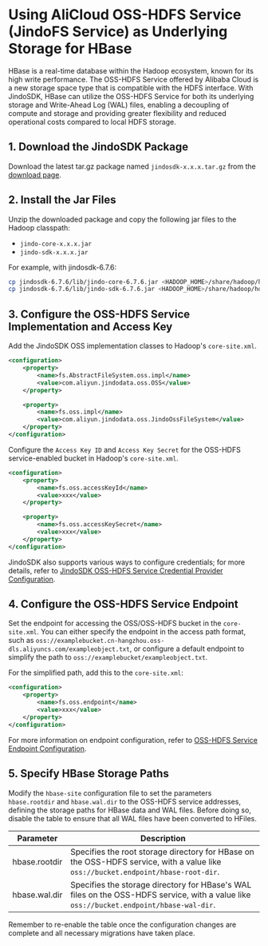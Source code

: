 # Using AliCloud OSS-HDFS Service (JindoFS Service) as Underlying Storage for HBase

HBase is a real-time database within the Hadoop ecosystem, known for its high write performance. The OSS-HDFS Service offered by Alibaba Cloud is a new storage space type that is compatible with the HDFS interface. With JindoSDK, HBase can utilize the OSS-HDFS Service for both its underlying storage and Write-Ahead Log (WAL) files, enabling a decoupling of compute and storage and providing greater flexibility and reduced operational costs compared to local HDFS storage.

## 1. Download the JindoSDK Package

Download the latest tar.gz package named `jindosdk-x.x.x.tar.gz` from the [download page](../jindosdk_download.md).

## 2. Install the Jar Files

Unzip the downloaded package and copy the following jar files to the Hadoop classpath:

* `jindo-core-x.x.x.jar`
* `jindo-sdk-x.x.x.jar`

For example, with jindosdk-6.7.6:

```bash
cp jindosdk-6.7.6/lib/jindo-core-6.7.6.jar <HADOOP_HOME>/share/hadoop/hdfs/lib/
cp jindosdk-6.7.6/lib/jindo-sdk-6.7.6.jar <HADOOP_HOME>/share/hadoop/hdfs/lib/
```

## 3. Configure the OSS-HDFS Service Implementation and Access Key

Add the JindoSDK OSS implementation classes to Hadoop's `core-site.xml`.

```xml
<configuration>
    <property>
        <name>fs.AbstractFileSystem.oss.impl</name>
        <value>com.aliyun.jindodata.oss.OSS</value>
    </property>

    <property>
        <name>fs.oss.impl</name>
        <value>com.aliyun.jindodata.oss.JindoOssFileSystem</value>
    </property>
</configuration>
```
Configure the `Access Key ID` and `Access Key Secret` for the OSS-HDFS service-enabled bucket in Hadoop's `core-site.xml`.

```xml
<configuration>
    <property>
        <name>fs.oss.accessKeyId</name>
        <value>xxx</value>
    </property>

    <property>
        <name>fs.oss.accessKeySecret</name>
        <value>xxx</value>
    </property>
</configuration>
```
JindoSDK also supports various ways to configure credentials; for more details, refer to [JindoSDK OSS-HDFS Service Credential Provider Configuration](../jindosdk_credential_provider.md).

## 4. Configure the OSS-HDFS Service Endpoint

Set the endpoint for accessing the OSS/OSS-HDFS bucket in the `core-site.xml`. You can either specify the endpoint in the access path format, such as `oss://examplebucket.cn-hangzhou.oss-dls.aliyuncs.com/exampleobject.txt`, or configure a default endpoint to simplify the path to `oss://examplebucket/exampleobject.txt`.

For the simplified path, add this to the `core-site.xml`:

```xml
<configuration>
    <property>
        <name>fs.oss.endpoint</name>
        <value>xxx</value>
    </property>
</configuration>
```
For more information on endpoint configuration, refer to [OSS-HDFS Service Endpoint Configuration](../jindosdk_endpoint_configuration.md).

## 5. Specify HBase Storage Paths

Modify the `hbase-site` configuration file to set the parameters `hbase.rootdir` and `hbase.wal.dir` to the OSS-HDFS service addresses, defining the storage paths for HBase data and WAL files. Before doing so, disable the table to ensure that all WAL files have been converted to HFiles.

| Parameter | Description |
| --- | --- |
| hbase.rootdir | Specifies the root storage directory for HBase on the OSS-HDFS service, with a value like `oss://bucket.endpoint/hbase-root-dir`. |
| hbase.wal.dir | Specifies the storage directory for HBase's WAL files on the OSS-HDFS service, with a value like `oss://bucket.endpoint/hbase-wal-dir`. |

Remember to re-enable the table once the configuration changes are complete and all necessary migrations have taken place.